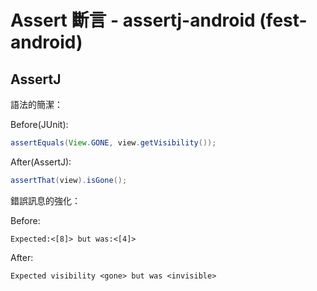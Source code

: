 # Assert 斷言 - assertj-android (fest-android)

## AssertJ

語法的簡潔：

Before(JUnit):

```java
assertEquals(View.GONE, view.getVisibility());
```

After(AssertJ):

```java
assertThat(view).isGone();
```

錯誤訊息的強化：

Before:

```
Expected:<[8]> but was:<[4]>
```

After:

```
Expected visibility <gone> but was <invisible>
```
